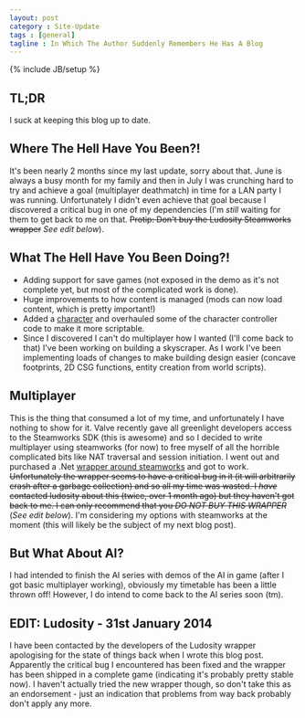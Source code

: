 ```yaml
---
layout: post
category : Site-Update
tags : [general]
tagline : In Which The Author Suddenly Remembers He Has A Blog
---
```

{% include JB/setup %}


## TL;DR

I suck at keeping this blog up to date.

## Where The Hell Have You Been?!

It's been nearly 2 months since my last update, sorry about that. June is always a busy month for my family and then in July I was crunching hard to try and achieve a goal (multiplayer deathmatch) in time for a LAN party I was running. Unfortunately I didn't even achieve that goal because I discovered a critical bug in one of my dependencies (I'm *still* waiting for them to get back to me on that. <del>Protip: Don't buy the Ludosity Steamworks wrapper</del> *See edit below*).

## What The Hell Have You Been Doing?!

- Adding support for save games (not exposed in the demo as it's not complete yet, but most of the complicated work is done).
- Huge improvements to how content is managed (mods can now load content, which is pretty important!)
- Added a [character](assets/character.png) and overhauled some of the character controller code to make it more scriptable.
- Since I discovered I can't do multiplayer how I wanted (I'll come back to that) I've been working on building a skyscraper. As I work I've been implementing loads of changes to make building design easier (concave footprints, 2D CSG functions, entity creation from world scripts).

## Multiplayer

This is the thing that consumed a lot of my time, and unfortunately I have nothing to show for it. Valve recently gave all greenlight developers access to the Steamworks SDK (this is awesome) and so I decided to write multiplayer using steamworks (for now) to free myself of all the horrible complicated bits like NAT traversal and session initiation. I went out and purchased a .Net [wrapper around steamworks](http://u3d.as/content/ludosity/ludosity-s-steamworks-wrapper/2qg) and got to work. <del>Unfortunately the wrapper seems to have a critical bug in it (it will arbitrarily crash after a garbage collection) and so all my time was wasted. I _have_ contacted ludosity about this (twice, over 1 month ago) but they haven't got back to me. I can only recommend that you *DO NOT BUY THIS WRAPPER*</del> (*See edit below*). I'm considering my options with steamworks at the moment (this will likely be the subject of my next blog post).

## But What About AI?

I had intended to finish the AI series with demos of the AI in game (after I got basic multiplayer working), obviously my timetable has been a little thrown off! However, I do intend to come back to the AI series soon (tm).

## EDIT: Ludosity - 31st January 2014

I have been contacted by the developers of the Ludosity wrapper apologising for the state of things back when I wrote this blog post. Apparently the critical bug I encountered has been fixed and the wrapper has been shipped in a complete game (indicating it's probably pretty stable now). I haven't actually tried the new wrapper though, so don't take this as an endorsement - just an indication that problems from way back probably don't apply any more.